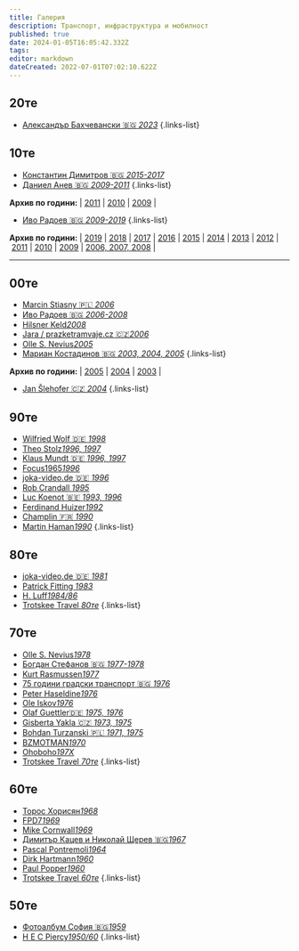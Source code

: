 ```yaml
---
title: Галерия
description: Транспорт, инфраструктура и мобилност
published: true
date: 2024-01-05T16:05:42.332Z
tags: 
editor: markdown
dateCreated: 2022-07-01T07:02:10.622Z
---
```


## 20те
  
- [Александър Бахчевански :bulgaria: *2023*](/gallery/aleksander-bahchevansky-2023)
{.links-list}

## 10те
  
- [Константин Димитров :bulgaria: *2015-2017*](/gallery/konstantin-dimitrov)
- [Даниел Анев :bulgaria: *2009-2011*](/gallery/daniel-anev-2009)
{.links-list}

**Архив по години:** | [2011](/gallery/daniel-anev-2011) | [2010](/gallery/daniel-anev-2010) | [2009](/gallery/daniel-anev-2009) |

- [Иво Радоев :bulgaria: *2009-2019*](/gallery/ivo-radoev-2009)
{.links-list}

**Архив по години:** | [2019](/gallery/ivo-radoev-2019) | [2018](/gallery/ivo-radoev-2018) | [2017](/gallery/ivo-radoev-2017) | [2016](/gallery/ivo-radoev-2016) | [2015](/gallery/ivo-radoev-2015) | [2014](/gallery/ivo-radoev-2014) | [2013](/gallery/ivo-radoev-2013) | [2012](/gallery/ivo-radoev-2012) | [2011](/gallery/ivo-radoev-2011) | [2010](/gallery/ivo-radoev-2010) | [2009](/gallery/ivo-radoev-2009) | [2006, 2007, 2008](/gallery/ivo-radoev) |

---


## 00те
- [Marcin Stiasny :poland: *2006*](/gallery/marcin-stiasny)
- [Иво Радоев :bulgaria: *2006-2008*](/gallery/ivo-radoev-2006-2008)
- [Hilsner Keld*2008*](/gallery/hilsner-keld)
- [Jara / prazketramvaje.cz :czech_republic:*2006*](/gallery/jara-prazsketramvaje)
- [Olle S. Nevius*2005*](/gallery/olle-s-nevius-2005)
- [Мариан Костадинов :bulgaria: *2003, 2004, 2005*](/gallery/marian-kostadinov)
{.links-list}

**Архив по години:** | [2005](/gallery/marian-kostadinov-2005) | [2004](/gallery/marian-kostadinov-2004) | [2003](/gallery/marian-kostadinov-2003) |

- [Jan Šlehofer :czech_republic: *2004*](/gallery/j-slehofer)
{.links-list}

## 90те
- [Wilfried Wolf :de: *1998*](/gallery/wilfried-wolf)
- [Theo Stolz*1996, 1997*](/gallery/theo-stolz)
- [Klaus Mundt :de: *1996, 1997*](/gallery/klaus-mundt)
- [Focus1965*1996*](/gallery/focus-1965)
- [joka-video.de :de: *1996*](/gallery/joka-video-de-1996)
- [Rob Crandall *1995*](/gallery/rob-crandall)
- [Luc Koenot :belgium: *1993, 1996*](/gallery/luc-koenot)
- [Ferdinand Huizer*1992*](/gallery/ferdinand-huizer)
- [Champlin :fr: *1990*](/gallery/champlin)
- [Martin Haman*1990*](/gallery/martin-haman)
{.links-list}

## 80те
- [joka-video.de :de: *1981*](/gallery/joka-video-de-1981)
- [Patrick Fitting *1983*](/gallery/patrick-fitting)
- [H. Luff*1984/86*](/gallery/h-luff)
- [Trotskee Travel *80те*](/gallery/trotskee-80te)
{.links-list}


## 70те
- [Olle S. Nevius*1978*](/gallery/olle-s-nevius-1978)
- [Богдан Стефанов :bulgaria: *1977-1978*](/gallery/bogdan-stefanov)
- [Kurt Rasmussen*1977*](/gallery/kurt-rasmussen)
- [75 години градски транспорт :bulgaria: *1976*](/gallery/75-years-public-transport)
- [Peter Haseldine*1976*](/gallery/peter-haseldine)
- [Ole Iskov*1976*](/gallery/ole-iskov)
- [Olaf Guettler:de: *1975, 1976*](/gallery/olaf-guettler)
- [Gisberta Yakla :czech_republic: *1973, 1975*](/gallery/gisberta-yakla)
- [Bohdan Turzanski :poland: *1971, 1975*](/gallery/bohdan-turzanski)
- [BZMOTMAN*1970*](/gallery/bzmotman)
- [Ohoboho*197Х*](/gallery/ohoboho)
- [Trotskee Travel *70те*](/gallery/trotskee-70te)
{.links-list}

## 60те
- [Торос Хорисян*1968*](/gallery/toros-horisyan)
- [FPD7*1969*](/gallery/fpd7)
- [Mike Cornwall*1969*](/gallery/mike-cornwall)
- [Димитър Кацев и Николай Щерев :bulgaria:*1967*](/gallery/dimitar-katsev-nikolay-shterev)
- [Pascal Pontremoli*1964*](/gallery/pascal-pontremoli)
- [Dirk Hartmann*1960*](/gallery/dirk-hartmann)
- [Paul Popper*1960*](/gallery/paul-popper)
- [Trotskee Travel *60те*](/gallery/trotskee-60te)
{.links-list}


## 50те
- [Фотоалбум София :bulgaria:*1959*](/gallery/sofia-1959)
- [H E C Piercy*1950/60*](/gallery/hec-piercy)
{.links-list}

